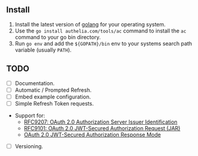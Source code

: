 ## Install

1. Install the latest version of [golang](https://go.dev/) for your operating system.
2. Use the `go install authelia.com/tools/ac` command to install the `ac` command to your go bin directory.
3. Run `go env` and add the `${GOPATH}/bin` env to your systems search path variable (usually `PATH`).

## TODO

- [ ] Documentation.
- [ ] Automatic / Prompted Refresh.
- [ ] Embed example configuration.
- [ ] Simple Refresh Token requests.
- Support for:
  - [RFC9207: OAuth 2.0 Authorization Server Issuer Identification](https://datatracker.ietf.org/doc/html/rfc9207) 
  - [RFC9101: OAuth 2.0 JWT-Secured Authorization Request (JAR)](https://datatracker.ietf.org/doc/html/rfc9101)
  - [OAuth 2.0 JWT-Secured Authorization Response Mode](https://openid.net/specs/oauth-v2-jarm.html)
- [ ] Versioning.